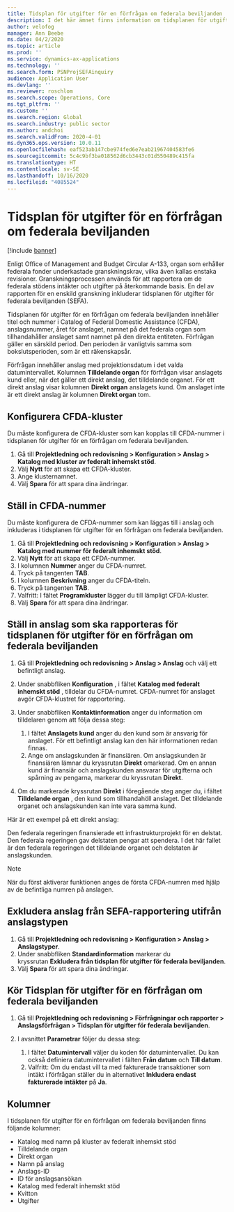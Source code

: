 ```yaml
---
title: Tidsplan för utgifter för en förfrågan om federala beviljanden
description: I det här ämnet finns information om tidsplanen för utgifter för förfrågan om federala beviljanden.
author: velofog
manager: Ann Beebe
ms.date: 04/2/2020
ms.topic: article
ms.prod: ''
ms.service: dynamics-ax-applications
ms.technology: ''
ms.search.form: PSNProjSEFAinquiry
audience: Application User
ms.devlang: ''
ms.reviewer: roschlom
ms.search.scope: Operations, Core
ms.tgt_pltfrm: ''
ms.custom: ''
ms.search.region: Global
ms.search.industry: public sector
ms.author: andchoi
ms.search.validFrom: 2020-4-01
ms.dyn365.ops.version: 10.0.11
ms.openlocfilehash: eaf523ab147cbe974fed6e7eab21967404583fe6
ms.sourcegitcommit: 5c4c9bf3ba018562d6cb3443c01d550489c415fa
ms.translationtype: HT
ms.contentlocale: sv-SE
ms.lasthandoff: 10/16/2020
ms.locfileid: "4085524"
---
```

# <a name="schedule-of-expenditures-of-federal-awards-inquiry"></a>Tidsplan för utgifter för en förfrågan om federala beviljanden

[!include [banner](../includes/banner.md)]

Enligt Office of Management and Budget Circular A-133, organ som erhåller federala fonder underkastade granskningskrav, vilka även kallas enstaka revisioner. Granskningsprocessen används för att rapportera om de federala stödens intäkter och utgifter på återkommande basis. En del av rapporten för en enskild granskning inkluderar tidsplanen för utgifter för federala beviljanden (SEFA).

Tidsplanen för utgifter för en förfrågan om federala beviljanden innehåller titel och nummer i Catalog of Federal Domestic Assistance (CFDA), anslagsnummer, året för anslaget, namnet på det federala organ som tillhandahåller anslaget samt namnet på den direkta entiteten. Förfrågan gäller en särskild period. Den perioden är vanligtvis samma som bokslutsperioden, som är ett räkenskapsår.

Förfrågan innehåller anslag med projektionsdatum i det valda datumintervallet. Kolumnen **Tilldelande organ** för förfrågan visar anslagets kund eller, när det gäller ett direkt anslag, det tilldelande organet. För ett direkt anslag visar kolumnen **Direkt organ** anslagets kund. Om anslaget inte är ett direkt anslag är kolumnen **Direkt organ** tom.

## <a name="set-up-the-cfda-clusters"></a>Konfigurera CFDA-kluster

Du måste konfigurera de CFDA-kluster som kan kopplas till CFDA-nummer i tidsplanen för utgifter för en förfrågan om federala beviljanden.

1. Gå till **Projektledning och redovisning \> Konfiguration \> Anslag \> Katalog med kluster av federalt inhemskt stöd**.
2. Välj **Nytt** för att skapa ett CFDA-kluster.
3. Ange klusternamnet.
4. Välj **Spara** för att spara dina ändringar.

## <a name="set-up-cfda-numbers"></a>Ställ in CFDA-nummer

Du måste konfigurera de CFDA-nummer som kan läggas till i anslag och inkluderas i tidsplanen för utgifter för en förfrågan om federala beviljanden.

1. Gå till **Projektledning och redovisning \> Konfiguration \> Anslag \> Katalog med nummer för federalt inhemskt stöd**.
2. Välj **Nytt** för att skapa ett CFDA-nummer.
3. I kolumnen **Nummer** anger du CFDA-numret.
4. Tryck på tangenten **TAB**.
5. I kolumnen **Beskrivning** anger du CFDA-titeln.
6. Tryck på tangenten **TAB**.
7. Valfritt: I fältet **Programkluster** lägger du till lämpligt CFDA-kluster.
8. Välj **Spara** för att spara dina ändringar.

## <a name="set-up-grants-to-report-for-the-schedule-of-expenditures-of-federal-awards-inquiry"></a>Ställ in anslag som ska rapporteras för tidsplanen för utgifter för en förfrågan om federala beviljanden

1. Gå till **Projektledning och redovisning \> Anslag \> Anslag** och välj ett befintligt anslag.
2. Under snabbfliken **Konfiguration** , i fältet **Katalog med federalt inhemskt stöd** , tilldelar du CFDA-numret. CFDA-numret för anslaget avgör CFDA-klustret för rapportering.
3. Under snabbfliken **Kontaktinformation** anger du information om tilldelaren genom att följa dessa steg:

    1. I fältet **Anslagets kund** anger du den kund som är ansvarig för anslaget. För ett befintligt anslag kan den här informationen redan finnas.
    2. Ange om anslagskunden är finansiären. Om anslagskunden är finansiären lämnar du kryssrutan **Direkt** omarkerad. Om en annan kund är finansiär och anslagskunden ansvarar för utgifterna och spårning av pengarna, markerar du kryssrutan **Direkt**.

4. Om du markerade kryssrutan **Direkt** i föregående steg anger du, i fältet **Tilldelande organ** , den kund som tillhandahöll anslaget. Det tilldelande organet och anslagskunden kan inte vara samma kund.

Här är ett exempel på ett direkt anslag:

Den federala regeringen finansierade ett infrastrukturprojekt för en delstat. Den federala regeringen gav delstaten pengar att spendera. I det här fallet är den federala regeringen det tilldelande organet och delstaten är anslagskunden.

> [!NOTE] 
> När du först aktiverar funktionen anges de första CFDA-numren med hjälp av de befintliga numren på anslagen.

## <a name="exclude-grants-from-sefa-reporting-based-on-the-grant-type"></a>Exkludera anslag från SEFA-rapportering utifrån anslagstypen

1. Gå till **Projektledning och redovisning \> Konfiguration \> Anslag \> Anslagstyper**.
2. Under snabbfliken **Standardinformation** markerar du kryssrutan **Exkludera från tidsplan för utgifter för federala beviljanden**.
3. Välj **Spara** för att spara dina ändringar.

## <a name="run-the-schedule-of-expenditures-of-federal-awards-inquiry"></a>Kör Tidsplan för utgifter för en förfrågan om federala beviljanden

1. Gå till **Projektledning och redovisning \> Förfrågningar och rapporter \> Anslagsförfrågan \> Tidsplan för utgifter för federala beviljanden**.
2. I avsnittet **Parametrar** följer du dessa steg:

    1. I fältet **Datumintervall** väljer du koden för datumintervallet. Du kan också definiera datumintervallet i fälten **Från datum** och **Till datum**.
    2. Valfritt: Om du endast vill ta med fakturerade transaktioner som intäkt i förfrågan ställer du in alternativet **Inkludera endast fakturerade intäkter** på **Ja**.

## <a name="columns"></a>Kolumner

I tidsplanen för utgifter för en förfrågan om federala beviljanden finns följande kolumner:

- Katalog med namn på kluster av federalt inhemskt stöd
- Tilldelande organ
- Direkt organ
- Namn på anslag
- Anslags-ID
- ID för anslagsansökan
- Katalog med federalt inhemskt stöd
- Kvitton
- Utgifter
